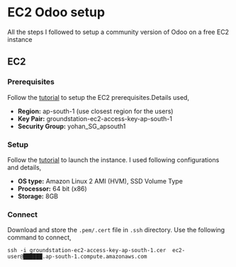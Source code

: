 # EC2 Odoo setup
All the steps I followed to setup a community version of Odoo on a free EC2 instance

## EC2
### Prerequisites
Follow the [tutorial](https://docs.aws.amazon.com/AWSEC2/latest/UserGuide/get-set-up-for-amazon-ec2.html) to setup the EC2 prerequisites.Details used,
 - **Region:** ap-south-1 (use closest region for the users)
 - **Key Pair:** groundstation-ec2-access-key-ap-south-1
 - **Security Group:** yohan\_SG_apsouth1

### Setup
Follow the [tutorial](https://docs.aws.amazon.com/AWSEC2/latest/UserGuide/EC2_GetStarted.html) to launch the instance. I used following configurations and details,
 - **OS type:** Amazon Linux 2 AMI (HVM), SSD Volume Type
 - **Processor:** 64 bit (x86)
 - **Storage:** 8GB

### Connect
Download and store the `.pem/.cert` file in `.ssh` directory. Use the following command to connect,
```
ssh -i groundstation-ec2-access-key-ap-south-1.cer  ec2-user@██████.ap-south-1.compute.amazonaws.com
```
